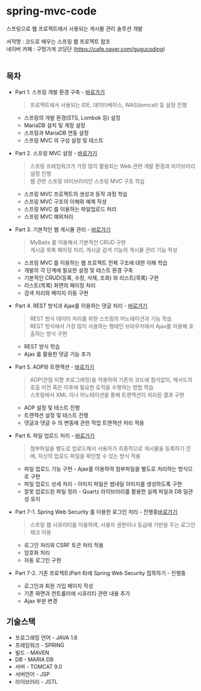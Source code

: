 # spring-mvc-code
스프링으로 웹 프로젝트에서 사용되는 게시물 관리 솔루션 개발<br>

서적명 : 코드로 배우는 스프링 웹 프로젝트 참조<br>
네이버 카페 : 구멍가게 코딩단 (<https://cafe.naver.com/gugucoding>)
<br/><br/>

## 목차
* Part 1. 스프링 개발 환경 구축 - [바로가기](https://github.com/beworthK/spring-mvc-code/tree/main/spring-mvc-code/ex00) <br>
  > 프로젝트에서 사용되는 IDE, 데이터베이스, WAS(tomcat) 등 설정 진행
  *  스프링의 개발 환경(STS, Lombok 등) 설정
  *  MariaDB 설치 및 계정 설정
  *  스프링과 MariaDB 연동 설정
  *  스프링 MVC 의 구성 설정 및 테스트

* Part 2. 스프링 MVC 설정 - [바로가기](https://github.com/beworthK/spring-mvc-code/tree/main/spring-mvc-code/ex01)<br>
  >스프링 프레임워크가 가장 많이 활용되는 Web 관련 개발 환경과 라이브러리 설정 진행<br>
  >웹 관련 스프링 라이브러리인 스프링 MVC 구조 학습
  *  스프링 MVC 프로젝트의 생성과 동작 과정 학습
  *  스프링 MVC 구조의 이해와 예제 작성
  *  스프링 MVC 를 이용하는 파일업로드 처리
  *  스프링 MVC 예외처리

* Part 3. 기본적인 웹 게시물 관리 - [바로가기](https://github.com/beworthK/spring-mvc-code/tree/main/spring-mvc-code/ex02)<br>
  > MyBatis 를 이용해서 기본적인 CRUD 구현<br>
  > 게시글 목록 페이징 처리, 게시글 검색 기능의 게시물 관리 기능 작성<br>
  *  스프링 MVC 를 이용하는 웹 프로젝트 전체 구조에 대한 이해 학습
  *  개발의 각 단계에 필요한 설정 및 테스트 환경 구축
  *  기본적인 CRUD(등록, 수정, 삭제, 조회) 와 리스트(목록) 구현
  *  리스트(목록) 화면의 페이징 처리
  *  검색 처리와 페이지 이동 구현

* Part 4. REST 방식과 Ajax를 이용하는 댓글 처리 - [바로가기](https://github.com/beworthK/spring-mvc-code/tree/main/spring-mvc-code/ex03)<br>
  > REST 방식 데이터 처리를 위한 스프링의 어노테이션과 기능 학습 <br>
  > REST 방식에서 가장 많이 사용하는 형태인 브라우저에서 Ajax를 이용해 호출하는 방식 구현<br>
  *  REST 방식 학습
  *  Ajax 를 활용한 댓글 기능 추가

* Part 5. AOP와 트랜잭션 - [바로가기](https://github.com/beworthK/spring-mvc-code/tree/main/spring-mvc-code/ex04)<br>
  > AOP(관점 지향 프로그래밍)을 적용하여 기존의 코드에 첨삭없이, 메서드의 호출 이전 혹은 이후에 필요한 로직을 수행하는 방법 학습<br>
  > 스프링에서 XML 이나 어노테이션을 통해 트랜잭션이 처리된 결과 구현<br>
  *  AOP 설정 및 테스트 진행
  *  트랜잭션 설정 및 테스트 진행
  *  댓글과 댓글 수 의 변동에 관한 작업 트랜잭션 처리 적용
 
* Part 6. 파일 업로드 처리 - [바로가기](https://github.com/beworthK/spring-mvc-code/tree/main/spring-mvc-code/ex05)<br>
  > 첨부파일을 별도로 업로드해서 사용자가 최종적으로 게시물을 등록하기 전에, 자신의 업로드 파일을 확인할 수 있는 방식 적용<br>
  *  파일 업로드 기능 구현 - Ajax를 이용하여 첨부파일을 별도로 처리하는 방식으로 구현
  *  파일 업로드 상세 처리 - 이미지 파일은 썸네일 이미지를 생성하도록 구현
  *  잘못 업로드된 파일 정리 - Quartz 라이브러리를 활용한 실제 파일과 DB 일관성 유지

* Part 7-1. Spring Web Security 를 이용한 로그인 처리 - 진행중[바로가기](https://github.com/beworthK/spring-mvc-code/tree/main/spring-mvc-code/ex06)<br>
  > 스프링 웹 시큐리티를 이용하여, 사용자 권한이나 등급에 기반을 두는 로그인 체크 이용<br>
  *  로그인 처리와 CSRF 토큰 처리 적용
  *  암호화 처리 
  *  자동 로그인 구현

* Part 7-2. 기존 프로젝트(Part 6)에 Spring Web Security 접목하기 - 진행중<br>
  *  로그인과 회원 가입 페이지 작성
  *  기존 화면과 컨트롤러에 시큐리티 관련 내용 추가
  *  Ajax 부분 변경

## 기술스택
* 프로그래밍 언어 - JAVA 1.8  
* 프레임워크 - SPRING   
* 빌드 - MAVEN   
* DB - MARIA DB   
* 서버 - TOMCAT 9.0  
* 서버언어 - JSP  
* 라이브러리 - JSTL  